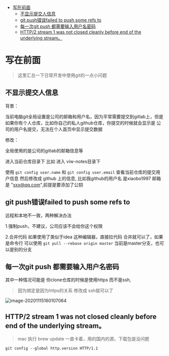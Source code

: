 <!-- TOC -->

- [写在前面](#写在前面)
  - [不显示提交人信息](#不显示提交人信息)
  - [git push错误failed to push some refs to](#git-push错误failed-to-push-some-refs-to)
  - [每一次git push 都需要输入用户名密码](#每一次git-push-都需要输入用户名密码)
  - [HTTP/2 stream 1 was not closed cleanly before end of the underlying stream。](#http2-stream-1-was-not-closed-cleanly-before-end-of-the-underlying-stream)

<!-- /TOC -->

# 写在前面

> 这里汇总一下日常开发中使用git的一点小问题




## 不显示提交人信息

背景：

当前电脑git全局设置是公司的邮箱和用户名，因为平常需要提交到gitlab上，但是如果你有个人仓库，比如你自己的私人github仓库，你提交的时候就会显示是 公司的用户名提交，无法在个人首页中显示提交数据


修改：

全局使用的是公司的gitlab的邮箱信息等

进入当前仓库目录下 比如 进入 viw-notes目录下

使用
`git config user.name`  和 `git config user.email` 查看当前仓库的提交用户信息
然后修改成  github 上的信息, 比如我github的用户名 是xiaobo1997  邮箱是 "xxx@qq.com",前提是要添加了公钥



## git push错误failed to push some refs to

远程和本地不一致，两种解决办法

1.强制push，不建议，公司应该不会给你这个权限

2.合并代码 如果使用了类似于idea 这种编辑器，直接拉代码 合并就可以了，如果是命令行 可以使用 `git pull --rebase origin master`   当前是master分支，也可以是别的分支



## 每一次git push 都需要输入用户名密码

其中一种情况可能是 你clone仓库的时候是使用https 而不是ssh,

> 因为绑定是因为https的关系 修改成 ssh就可以了

![image-20201115160107064](https://xiaoboblog-bucket.oss-cn-hangzhou.aliyuncs.com/blog/image-20201115160107064.png)


## HTTP/2 stream 1 was not closed cleanly before end of the underlying stream。

> mac 执行  brew update 一直卡着，用的国内的源，下载包是没问题

`git config --global http.version HTTP/1.1`


